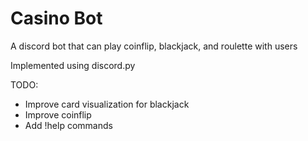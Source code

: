# Casino Bot
A discord bot that can play coinflip, blackjack, and roulette with users

Implemented using discord.py

TODO:
- Improve card visualization for blackjack
- Improve coinflip
- Add !help commands
